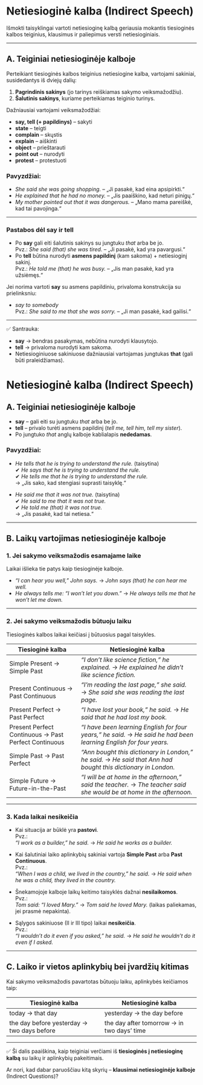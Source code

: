 # Netiesioginė kalba (Indirect Speech)

Išmokti taisyklingai vartoti netiesioginę kalbą geriausia mokantis tiesioginės kalbos teiginius, klausimus ir paliepimus versti netiesioginiais.

---

## A. Teiginiai netiesioginėje kalboje

Perteikiant tiesioginės kalbos teiginius netiesiogine kalba, vartojami sakiniai, susidedantys iš dviejų dalių:
1. **Pagrindinis sakinys** (jo tarinys reiškiamas sakymo veiksmažodžiu).  
2. **Šalutinis sakinys**, kuriame perteikiamas teiginio turinys.

Dažniausiai vartojami veiksmažodžiai:  
- **say, tell (+ papildinys)** – sakyti  
- **state** – teigti  
- **complain** – skųstis  
- **explain** – aiškinti  
- **object** – prieštarauti  
- **point out** – nurodyti  
- **protest** – protestuoti  

### Pavyzdžiai:
- *She said she was going shopping.* – „Ji pasakė, kad eina apsipirkti.“  
- *He explained that he had no money.* – „Jis paaiškino, kad neturi pinigų.“  
- *My mother pointed out that it was dangerous.* – „Mano mama pareiškė, kad tai pavojinga.“  

---

### Pastabos dėl **say** ir **tell**
- Po **say** gali eiti šalutinis sakinys su jungtuku *that* arba be jo.  
  Pvz.: *She said (that) she was tired.* – „Ji pasakė, kad yra pavargusi.“  
- Po **tell** būtina nurodyti **asmens papildinį** (kam sakoma) + netiesioginį sakinį.  
  Pvz.: *He told me (that) he was busy.* – „Jis man pasakė, kad yra užsiėmęs.“  

Jei norima vartoti **say** su asmens papildiniu, privaloma konstrukcija su prielinksniu:  
- *say to somebody*  
Pvz.: *She said to me that she was sorry.* – „Ji man pasakė, kad gailisi.“

---

✅ Santrauka:
- **say** → bendras pasakymas, nebūtina nurodyti klausytojo.  
- **tell** → privaloma nurodyti kam sakoma.  
- Netiesioginiuose sakiniuose dažniausiai vartojamas jungtukas **that** (gali būti praleidžiamas).  

# Netiesioginė kalba (Indirect Speech)

## A. Teiginiai netiesioginėje kalboje

- **say** – gali eiti su jungtuku *that* arba be jo.  
- **tell** – privalo turėti asmens papildinį (*tell me, tell him, tell my sister*).  
- Po jungtuko *that* anglų kalboje kablialapis **nededamas**.  

### Pavyzdžiai:
- *He tells that he is trying to understand the rule.* (taisytina)  
  ✔ *He says that he is trying to understand the rule.*  
  ✔ *He tells me that he is trying to understand the rule.*  
  → „Jis sako, kad stengiasi suprasti taisyklę.“  

- *He said me that it was not true.* (taisytina)  
  ✔ *He said to me that it was not true.*  
  ✔ *He told me (that) it was not true.*  
  → „Jis pasakė, kad tai netiesa.“  

---

## B. Laikų vartojimas netiesioginėje kalboje

### 1. Jei sakymo veiksmažodis esamajame laike
Laikai išlieka tie patys kaip tiesioginėje kalboje.

- *“I can hear you well,” John says.* → *John says (that) he can hear me well.*  
- *He always tells me: “I won’t let you down.”* → *He always tells me that he won’t let me down.*  

---

### 2. Jei sakymo veiksmažodis būtuoju laiku
Tiesioginės kalbos laikai keičiasi į būtuosius pagal taisykles.

| **Tiesioginė kalba**       | **Netiesioginė kalba**       |
|-----------------------------|-------------------------------|
| Simple Present → Simple Past | *“I don’t like science fiction,” he explained.* → *He explained he didn’t like science fiction.* |
| Present Continuous → Past Continuous | *“I’m reading the last page,” she said.* → *She said she was reading the last page.* |
| Present Perfect → Past Perfect | *“I have lost your book,” he said.* → *He said that he had lost my book.* |
| Present Perfect Continuous → Past Perfect Continuous | *“I have been learning English for four years,” he said.* → *He said he had been learning English for four years.* |
| Simple Past → Past Perfect | *“Ann bought this dictionary in London,” he said.* → *He said that Ann had bought this dictionary in London.* |
| Simple Future → Future-in-the-Past | *“I will be at home in the afternoon,” said the teacher.* → *The teacher said she would be at home in the afternoon.* |

---

### 3. Kada laikai nesikeičia
- Kai situacija ar būklė yra **pastovi**.  
  Pvz.:  
  *“I work as a builder,” he said.* → *He said he works as a builder.*  

- Kai šalutiniai laiko aplinkybių sakiniai vartoja **Simple Past** arba **Past Continuous**.  
  Pvz.:  
  *“When I was a child, we lived in the country,” he said.* → *He said when he was a child, they lived in the country.*  

- Šnekamojoje kalboje laikų keitimo taisyklės dažnai **nesilaikomos**.  
  Pvz.:  
  *Tom said: “I loved Mary.”* → *Tom said he loved Mary.* (laikas paliekamas, jei prasmė nepakinta).  

- Sąlygos sakiniuose (II ir III tipo) laikai **nesikeičia**.  
  Pvz.:  
  *“I wouldn’t do it even if you asked,” he said.* → *He said he wouldn’t do it even if I asked.*  

---

## C. Laiko ir vietos aplinkybių bei įvardžių kitimas

Kai sakymo veiksmažodis pavartotas būtuoju laiku, aplinkybės keičiamos taip:

| **Tiesioginė kalba**       | **Netiesioginė kalba**   |
|-----------------------------|---------------------------|
| today → that day | yesterday → the day before |
| the day before yesterday → two days before | the day after tomorrow → in two days’ time |

---

✅ Ši dalis paaiškina, kaip teiginiai verčiami iš **tiesioginės į netiesioginę kalbą** su laikų ir aplinkybių pakeitimais.  

Ar nori, kad dabar paruoščiau kitą skyrių – **klausimai netiesioginėje kalboje** (Indirect Questions)?
